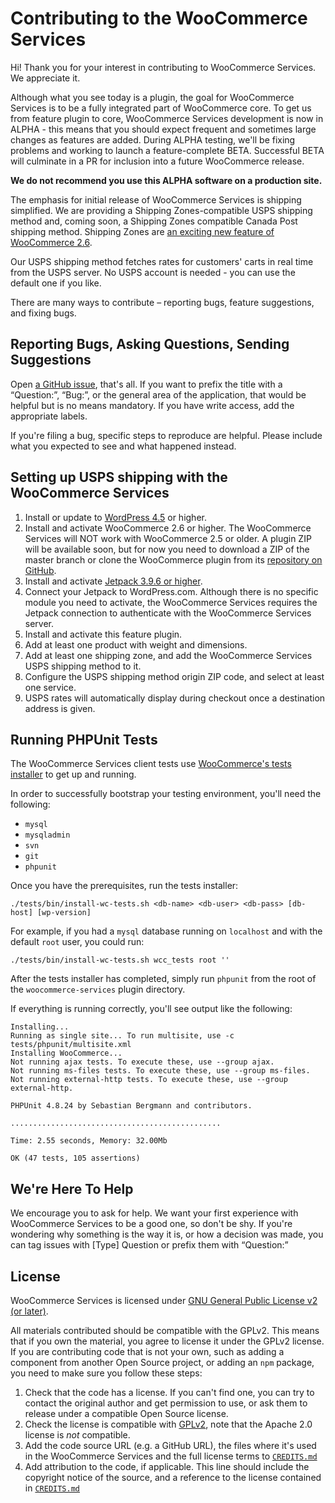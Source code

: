 # Contributing to the WooCommerce Services

Hi! Thank you for your interest in contributing to WooCommerce Services. We appreciate it.

Although what you see today is a plugin, the goal for  WooCommerce Services is to be a fully integrated part of WooCommerce core. To get us from feature plugin to core, WooCommerce Services development is now in ALPHA - this means that you should expect frequent and sometimes large changes as features are added. During ALPHA testing, we'll be fixing problems and working to launch a feature-complete BETA. Successful BETA will culminate in a PR for inclusion into a future WooCommerce release.

**We do not recommend you use this ALPHA software on a production site.**

The emphasis for initial release of WooCommerce Services is shipping simplified. We are providing a Shipping Zones-compatible USPS shipping method and, coming soon, a Shipping Zones compatible Canada Post shipping method. Shipping Zones are [an exciting new feature of WooCommerce 2.6](https://woocommerce.wordpress.com/2016/02/10/shipping-zones-to-ship-with-2-6/).

Our USPS shipping method fetches rates for customers' carts in real time from the USPS server. No USPS account is needed - you can use the default one if you like.

There are many ways to contribute – reporting bugs, feature suggestions, and fixing bugs.

## Reporting Bugs, Asking Questions, Sending Suggestions

Open [a GitHub issue](https://github.com/Automattic/woocommerce-services/issues/), that's all. If you want to prefix the title with a “Question:”, “Bug:”, or the general area of the application, that would be helpful but is no means mandatory. If you have write access, add the appropriate labels.

If you're filing a bug, specific steps to reproduce are helpful. Please include what you expected to see and what happened instead.

## Setting up USPS shipping with the WooCommerce Services

1. Install or update to [WordPress 4.5](https://wordpress.org/download/) or higher.
2. Install and activate WooCommerce 2.6 or higher. The WooCommerce Services will NOT work with WooCommerce 2.5 or older.  A plugin ZIP will be available soon, but for now you need to download a ZIP of the master branch or clone the WooCommerce plugin from its [repository on GitHub](https://github.com/woocommerce/woocommerce).
3. Install and activate [Jetpack 3.9.6 or higher](https://wordpress.org/plugins/jetpack/).
4. Connect your Jetpack to WordPress.com. Although there is no specific module you need to activate, the WooCommerce Services requires the Jetpack connection to authenticate with the WooCommerce Services server.
5. Install and activate this feature plugin.
6. Add at least one product with weight and dimensions.
7. Add at least one shipping zone, and add the WooCommerce Services USPS shipping method to it.
8. Configure the USPS shipping method origin ZIP code, and select at least one service.
9. USPS rates will automatically display during checkout once a destination address is given.

## Running PHPUnit Tests

The WooCommerce Services client tests use [WooCommerce's tests installer](https://github.com/woocommerce/woocommerce/blob/master/tests/bin/install.sh) to get up and running.

In order to successfully bootstrap your testing environment, you'll need the following:

* `mysql`
* `mysqladmin`
* `svn`
* `git`
* `phpunit`

Once you have the prerequisites, run the tests installer:

`./tests/bin/install-wc-tests.sh <db-name> <db-user> <db-pass> [db-host] [wp-version]`

For example, if you had a `mysql` database running on `localhost` and with the default `root` user, you could run:

`./tests/bin/install-wc-tests.sh wcc_tests root ''`

After the tests installer has completed, simply run `phpunit` from the root of the `woocommerce-services` plugin directory.

If everything is running correctly, you'll see output like the following:

```
Installing...
Running as single site... To run multisite, use -c tests/phpunit/multisite.xml
Installing WooCommerce...
Not running ajax tests. To execute these, use --group ajax.
Not running ms-files tests. To execute these, use --group ms-files.
Not running external-http tests. To execute these, use --group external-http.

PHPUnit 4.8.24 by Sebastian Bergmann and contributors.

...............................................

Time: 2.55 seconds, Memory: 32.00Mb

OK (47 tests, 105 assertions)
```

## We're Here To Help

We encourage you to ask for help. We want your first experience with WooCommerce Services to be a good one, so don't be shy. If you're wondering why something is the way it is, or how a decision was made, you can tag issues with [Type] Question or prefix them with “Question:”

## License

WooCommerce Services is licensed under [GNU General Public License v2 (or later)](/LICENSE.md).

All materials contributed should be compatible with the GPLv2. This means that if you own the material, you agree to license it under the GPLv2 license. If you are contributing code that is not your own, such as adding a component from another Open Source project, or adding an `npm` package, you need to make sure you follow these steps:

1. Check that the code has a license. If you can't find one, you can try to contact the original author and get permission to use, or ask them to release under a compatible Open Source license.
2. Check the license is compatible with [GPLv2](http://www.gnu.org/licenses/license-list.en.html#GPLCompatibleLicenses), note that the Apache 2.0 license is *not* compatible.
3. Add the code source URL (e.g. a GitHub URL), the files where it's used in the WooCommerce Services and the full license terms to [`CREDITS.md`](/CREDITS.md)
4. Add attribution to the code, if applicable. This line should include the copyright notice of the source, and a reference to the license contained in [`CREDITS.md`](/CREDITS.md)
